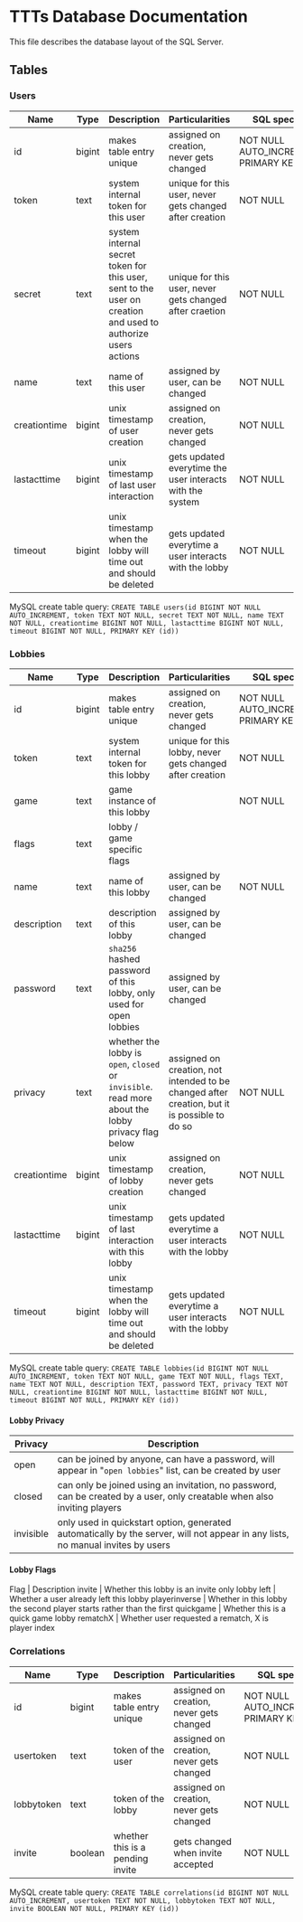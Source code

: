 # TTTs Database Documentation

This file describes the database layout of the SQL Server.

## Tables

### Users

Name | Type | Description | Particularities | SQL specific
---- | ---- | ----------- | --------------- | ------------
id | bigint | makes table entry unique | assigned on creation, never gets changed | NOT NULL AUTO_INCREMENT PRIMARY KEY
token | text | system internal token for this user | unique for this user, never gets changed after creation | NOT NULL
secret | text | system internal secret token for this user, sent to the user on creation and used to authorize users actions | unique for this user, never gets changed after craetion | NOT NULL
name | text | name of this user | assigned by user, can be changed | NOT NULL
creationtime | bigint | unix timestamp of user creation | assigned on creation, never gets changed |  NOT NULL
lastacttime | bigint | unix timestamp of last user interaction | gets updated everytime the user interacts with the system | NOT NULL
timeout | bigint | unix timestamp when the lobby will time out and should be deleted | gets updated everytime a user interacts with the lobby | NOT NULL

MySQL create table query:
`CREATE TABLE users(id BIGINT NOT NULL AUTO_INCREMENT, token TEXT NOT NULL, secret TEXT NOT NULL, name TEXT NOT NULL, creationtime BIGINT NOT NULL, lastacttime BIGINT NOT NULL, timeout BIGINT NOT NULL, PRIMARY KEY (id))`

### Lobbies

Name | Type | Description | Particularities | SQL specific
---- | ---- | ----------- | --------------- | ------------
id | bigint | makes table entry unique | assigned on creation, never gets changed | NOT NULL AUTO_INCREMENT PRIMARY KEY
token | text | system internal token for this lobby | unique for this lobby, never gets changed after creation | NOT NULL
game | text | game instance of this lobby | | NOT NULL
flags | text | lobby / game specific flags | |
name | text | name of this lobby | assigned by user, can be changed | NOT NULL
description | text | description of this lobby | assigned by user, can be changed |
password | text | `sha256` hashed password of this lobby, only used for open lobbies | assigned by user, can be changed |
privacy | text | whether the lobby is `open`, `closed` or `invisible`. read more about the lobby privacy flag below | assigned on creation, not intended to be changed after creation, but it is possible to do so | NOT NULL
creationtime | bigint | unix timestamp of lobby creation | assigned on creation, never gets changed |  NOT NULL
lastacttime | bigint | unix timestamp of last interaction with this lobby | gets updated everytime a user interacts with the lobby | NOT NULL
timeout | bigint | unix timestamp when the lobby will time out and should be deleted | gets updated everytime a user interacts with the lobby | NOT NULL

MySQL create table query:
`CREATE TABLE lobbies(id BIGINT NOT NULL AUTO_INCREMENT, token TEXT NOT NULL, game TEXT NOT NULL, flags TEXT, name TEXT NOT NULL, description TEXT, password TEXT, privacy TEXT NOT NULL, creationtime BIGINT NOT NULL, lastacttime BIGINT NOT NULL, timeout BIGINT NOT NULL, PRIMARY KEY (id))`

#### Lobby Privacy

Privacy | Description
------- | -----------
open | can be joined by anyone, can have a password, will appear in "`open lobbies`" list, can be created by user
closed | can only be joined using an invitation, no password, can be created by a user, only creatable when also inviting players
invisible | only used in quickstart option, generated automatically by the server, will not appear in any lists, no manual invites by users

#### Lobby Flags

Flag | Description
invite | Whether this lobby is an invite only lobby
left | Whether a user already left this lobby
playerinverse | Whether in this lobby the second player starts rather than the first
quickgame | Whether this is a quick game lobby
rematchX | Whether user requested a rematch, X is player index

### Correlations

Name | Type | Description | Particularities | SQL specific
---- | ---- | ----------- | --------------- | ------------
id | bigint | makes table entry unique | assigned on creation, never gets changed | NOT NULL AUTO_INCREMENT PRIMARY KEY
usertoken | text | token of the user | assigned on creation, never gets changed | NOT NULL
lobbytoken | text | token of the lobby | assigned on creation, never gets changed | NOT NULL
invite | boolean | whether this is a pending invite | gets changed when invite accepted | NOT NULL

MySQL create table query:
`CREATE TABLE correlations(id BIGINT NOT NULL AUTO_INCREMENT, usertoken TEXT NOT NULL, lobbytoken TEXT NOT NULL, invite BOOLEAN NOT NULL, PRIMARY KEY (id))`

